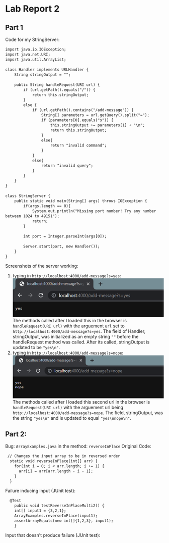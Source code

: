 # Lab Report 2  
  
## Part 1
  
Code for my StringServer:  
```
import java.io.IOException;
import java.net.URI;
import java.util.ArrayList;

class Handler implements URLHandler {
    String stringOutput = "";

    public String handleRequest(URI url) {
        if (url.getPath().equals("/")) {
            return this.stringOutput;
        } 
        else {
            if (url.getPath().contains("/add-message")) {
                String[] parameters = url.getQuery().split("=");
                if (parameters[0].equals("s")) {
                    this.stringOutput += parameters[1] + "\n";
                    return this.stringOutput;
                }
                else{
                    return "invalid command";
                }
            }
            else{
                return "invalid query";
            }
        }
    }
}

class StringServer {
    public static void main(String[] args) throws IOException {
        if(args.length == 0){
            System.out.println("Missing port number! Try any number between 1024 to 49151");
            return;
        }

        int port = Integer.parseInt(args[0]);

        Server.start(port, new Handler());
    }
}
```

Screenshots of the server working:  
1. typing in `http://localhost:4000/add-message?s=yes`:  
![Image](StrServerSC1.png)  
  The methods called after I loaded this in the browser is `handleRequest(URI url)` with the arguement `url` set to `http://localhost:4000/add-message?s=yes`. The field of Handler, stringOutput, was initialized as an empty string `""` before the handleRequest method was called. After its called, stringOutput is updated to be `"yes\n"`.
2. typing in `http://localhost:4000/add-message?s=nope`:  
![Image](StrServerSC2.png)  
  The methods called after I loaded this second url in the browser is `handleRequest(URI url)` with the arguement url being `http://localhost:4000/add-message?s=nope`. The field, stringOutput, was the string `"yes\n"` and is updated to equal `"yes\nnope\n"`.

## Part 2:

Bug: `ArrayExamples.java` in the method: `reverseInPlace`
Original Code:
```
 // Changes the input array to be in reversed order
  static void reverseInPlace(int[] arr) {
    for(int i = 0; i < arr.length; i += 1) {
      arr[i] = arr[arr.length - i - 1];
    }
  }
```
Failure inducing input (JUnit test):
```
  @Test 
	public void testReverseInPlaceMulti2() {
    int[] input1 = {3,2,1};
    ArrayExamples.reverseInPlace(input1);
    assertArrayEquals(new int[]{1,2,3}, input1);
	}
  ```
Input that doesn't produce failure (JUnit test):
```
```
